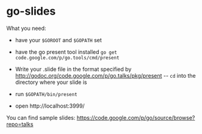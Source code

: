 go-slides
=========

What you need:
- have your ```$GOROOT``` and ```$GOPATH``` set
- have the go present tool installed
  ```go get code.google.com/p/go.tools/cmd/present```

- Write your .slide file in the format specified by http://godoc.org/code.google.com/p/go.talks/pkg/present
-- ```cd``` into the directory where your slide is
- run ```$GOPATH/bin/present```
- open http://localhost:3999/

You can find sample slides: https://code.google.com/p/go/source/browse?repo=talks